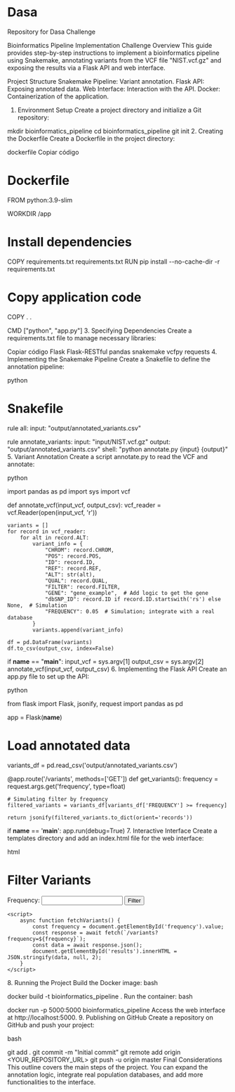 # Dasa
Repository for Dasa Challenge

Bioinformatics Pipeline Implementation Challenge
Overview
This guide provides step-by-step instructions to implement a bioinformatics pipeline using Snakemake, annotating variants from the VCF file "NIST.vcf.gz" and exposing the results via a Flask API and web interface.

Project Structure
Snakemake Pipeline: Variant annotation.
Flask API: Exposing annotated data.
Web Interface: Interaction with the API.
Docker: Containerization of the application.
1. Environment Setup
Create a project directory and initialize a Git repository:

mkdir bioinformatics_pipeline
cd bioinformatics_pipeline
git init
2. Creating the Dockerfile
Create a Dockerfile in the project directory:

dockerfile
Copiar código
# Dockerfile
FROM python:3.9-slim

WORKDIR /app

# Install dependencies
COPY requirements.txt requirements.txt
RUN pip install --no-cache-dir -r requirements.txt

# Copy application code
COPY . .

CMD ["python", "app.py"]
3. Specifying Dependencies
Create a requirements.txt file to manage necessary libraries:

Copiar código
Flask
Flask-RESTful
pandas
snakemake
vcfpy
requests
4. Implementing the Snakemake Pipeline
Create a Snakefile to define the annotation pipeline:

python

# Snakefile
rule all:
    input: "output/annotated_variants.csv"

rule annotate_variants:
    input: "input/NIST.vcf.gz"
    output: "output/annotated_variants.csv"
    shell:
        "python annotate.py {input} {output}"
5. Variant Annotation
Create a script annotate.py to read the VCF and annotate:

python

import pandas as pd
import sys
import vcf

def annotate_vcf(input_vcf, output_csv):
    vcf_reader = vcf.Reader(open(input_vcf, 'r'))
    
    variants = []
    for record in vcf_reader:
        for alt in record.ALT:
            variant_info = {
                "CHROM": record.CHROM,
                "POS": record.POS,
                "ID": record.ID,
                "REF": record.REF,
                "ALT": str(alt),
                "QUAL": record.QUAL,
                "FILTER": record.FILTER,
                "GENE": "gene_example",  # Add logic to get the gene
                "dbSNP_ID": record.ID if record.ID.startswith('rs') else None,  # Simulation
                "FREQUENCY": 0.05  # Simulation; integrate with a real database
            }
            variants.append(variant_info)

    df = pd.DataFrame(variants)
    df.to_csv(output_csv, index=False)

if __name__ == "__main__":
    input_vcf = sys.argv[1]
    output_csv = sys.argv[2]
    annotate_vcf(input_vcf, output_csv)
6. Implementing the Flask API
Create an app.py file to set up the API:

python

from flask import Flask, jsonify, request
import pandas as pd

app = Flask(__name__)

# Load annotated data
variants_df = pd.read_csv('output/annotated_variants.csv')

@app.route('/variants', methods=['GET'])
def get_variants():
    frequency = request.args.get('frequency', type=float)

    # Simulating filter by frequency
    filtered_variants = variants_df[variants_df['FREQUENCY'] >= frequency]

    return jsonify(filtered_variants.to_dict(orient='records'))

if __name__ == '__main__':
    app.run(debug=True)
7. Interactive Interface
Create a templates directory and add an index.html file for the web interface:

html

<!DOCTYPE html>
<html lang="en">
<head>
    <meta charset="UTF-8">
    <title>Variant Filter</title>
</head>
<body>
    <h1>Filter Variants</h1>
    <label for="frequency">Frequency:</label>
    <input type="text" id="frequency">
    <button onclick="fetchVariants()">Filter</button>
    <div id="results"></div>

    <script>
        async function fetchVariants() {
            const frequency = document.getElementById('frequency').value;
            const response = await fetch(`/variants?frequency=${frequency}`);
            const data = await response.json();
            document.getElementById('results').innerHTML = JSON.stringify(data, null, 2);
        }
    </script>
</body>
</html>
8. Running the Project
Build the Docker image:
bash

docker build -t bioinformatics_pipeline .
Run the container:
bash

docker run -p 5000:5000 bioinformatics_pipeline
Access the web interface at http://localhost:5000.
9. Publishing on GitHub
Create a repository on GitHub and push your project:

bash

git add .
git commit -m "Initial commit"
git remote add origin <YOUR_REPOSITORY_URL>
git push -u origin master
Final Considerations
This outline covers the main steps of the project. You can expand the annotation logic, integrate real population databases, and add more functionalities to the interface.
